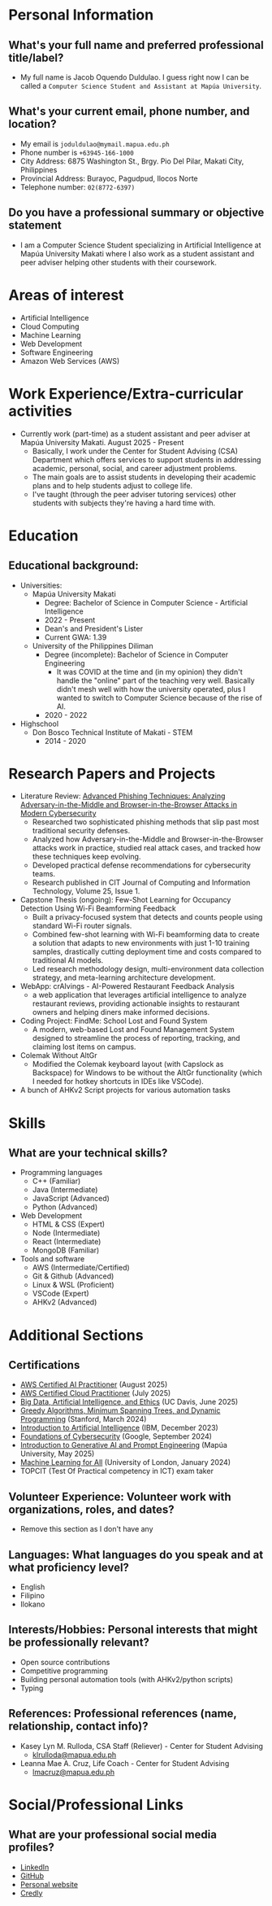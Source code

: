 # Personal Information

## What's your full name and preferred professional title/label?

- My full name is Jacob Oquendo Duldulao. I guess right now I can be called a `Computer Science Student and Assistant at Mapúa University`.

## What's your current email, phone number, and location?

- My email is `joduldulao@mymail.mapua.edu.ph`
- Phone number is `+63945-166-1000`
- City Address: 6875 Washington St., Brgy. Pio Del Pilar, Makati City, Philippines
- Provincial Address: Burayoc, Pagudpud, Ilocos Norte
- Telephone number: `02(8772-6397)`

## Do you have a professional summary or objective statement

- I am a Computer Science Student specializing in Artificial Intelligence at Mapúa University Makati where I also work as a student assistant and peer adviser helping other students with their coursework.

# Areas of interest

- Artificial Intelligence
- Cloud Computing
- Machine Learning
- Web Development
- Software Engineering
- Amazon Web Services (AWS)

# Work Experience/Extra-curricular activities

- Currently work (part-time) as a student assistant and peer adviser at Mapúa University Makati. August 2025 - Present
  - Basically, I work under the Center for Student Advising (CSA) Department which offers services to support students in addressing academic, personal, social, and career adjustment problems.
  - The main goals are to assist students in developing their academic plans and to help students adjust to college life.
  - I've taught (through the peer adviser tutoring services) other students with subjects they're having a hard time with.

# Education

## Educational background:

- Universities:
  - Mapúa University Makati
    - Degree: Bachelor of Science in Computer Science - Artificial Intelligence
    - 2022 - Present
    - Dean's and President's Lister
    - Current GWA: 1.39
  - University of the Philippines Diliman
    - Degree (incomplete): Bachelor of Science in Computer Engineering
      - It was COVID at the time and (in my opinion) they didn't handle the "online" part of the teaching very well. Basically didn't mesh well with how the university operated, plus I wanted to switch to Computer Science because of the rise of AI.
    - 2020 - 2022
- Highschool
  - Don Bosco Technical Institute of Makati - STEM
    - 2014 - 2020

# Research Papers and Projects

- Literature Review: [Advanced Phishing Techniques: Analyzing Adversary-in-the-Middle and Browser-in-the-Browser Attacks in Modern Cybersecurity](https://doi.org/10.2478/cait-2025-0004)
  - Researched two sophisticated phishing methods that slip past most traditional security defenses.
  - Analyzed how Adversary-in-the-Middle and Browser-in-the-Browser attacks work in practice, studied real attack cases, and tracked how these techniques keep evolving.
  - Developed practical defense recommendations for cybersecurity teams.
  - Research published in CIT Journal of Computing and Information Technology, Volume 25, Issue 1.
- Capstone Thesis (ongoing): Few-Shot Learning for Occupancy Detection Using Wi-Fi Beamforming Feedback
  - Built a privacy-focused system that detects and counts people using standard Wi-Fi router signals.
  - Combined few-shot learning with Wi-Fi beamforming data to create a solution that adapts to new environments with just 1-10 training samples, drastically cutting deployment time and costs compared to traditional AI models.
  - Led research methodology design, multi-environment data collection strategy, and meta-learning architecture development.
- WebApp: crAIvings - AI-Powered Restaurant Feedback Analysis
  - a web application that leverages artificial intelligence to analyze restaurant reviews, providing actionable insights to restaurant owners and helping diners make informed decisions.
- Coding Project: FindMe: School Lost and Found System
  - A modern, web-based Lost and Found Management System designed to streamline the process of reporting, tracking, and claiming lost items on campus.
- Colemak Without AltGr
  - Modified the Colemak keyboard layout (with Capslock as Backspace) for Windows to be without the AltGr functionality (which I needed for hotkey shortcuts in IDEs like VSCode).
- A bunch of AHKv2 Script projects for various automation tasks

# Skills

## What are your technical skills?

- Programming languages
  - C++ (Familiar)
  - Java (Intermediate)
  - JavaScript (Advanced)
  - Python (Advanced)
- Web Development
  - HTML & CSS (Expert)
  - Node (Intermediate)
  - React (Intermediate)
  - MongoDB (Familiar)
- Tools and software
  - AWS (Intermediate/Certified)
  - Git & Github (Advanced)
  - Linux & WSL (Proficient)
  - VSCode (Expert)
  - AHKv2 (Advanced)

# Additional Sections

## Certifications

- [AWS Certified AI Practitioner](https://www.credly.com/badges/d2fb9874-a12b-4c7f-8fd8-e962ab2d00c5/public_url) (August 2025)
- [AWS Certified Cloud Practitioner](https://www.credly.com/badges/ef9dd933-7a1a-4918-98de-6dd281a83090/public_url) (July 2025)
- [Big Data, Artificial Intelligence, and Ethics](https://www.coursera.org/account/accomplishments/verify/TCXWZKELV971) (UC Davis, June 2025)
- [Greedy Algorithms, Minimum Spanning Trees, and Dynamic Programming](https://www.coursera.org/account/accomplishments/records/KUDP5H8R4VU7) (Stanford, March 2024)
- [Introduction to Artificial Intelligence](https://www.coursera.org/account/accomplishments/records/XD4NLHPJ942R) (IBM, December 2023)
- [Foundations of Cybersecurity](https://www.coursera.org/account/accomplishments/records/ZPK2I4YK99S4) (Google, September 2024)
- [Introduction to Generative AI and Prompt Engineering](https://www.coursera.org/account/accomplishments/records/65JTZCSQS92N) (Mapúa University, May 2025)
- [Machine Learning for All](https://www.coursera.org/account/accomplishments/records/G2K49XH4EAD6) (University of London, January 2024)
- TOPCIT (Test Of Practical competency in ICT) exam taker

## Volunteer Experience: Volunteer work with organizations, roles, and dates?

- Remove this section as I don't have any

## Languages: What languages do you speak and at what proficiency level?

- English
- Filipino
- Ilokano

## Interests/Hobbies: Personal interests that might be professionally relevant?

- Open source contributions
- Competitive programming
- Building personal automation tools (with AHKv2/python scripts)
- Typing

## References: Professional references (name, relationship, contact info)?

- Kasey Lyn M. Rulloda, CSA Staff (Reliever) - Center for Student Advising
  - klrulloda@mapua.edu.ph
- Leanna Mae A. Cruz, Life Coach - Center for Student Advising
  - lmacruz@mapua.edu.ph

# Social/Professional Links

## What are your professional social media profiles?

- [LinkedIn](https://www.linkedin.com/in/jacobduldulao/)
- [GitHub](https://github.com/Pxtchvm)
- [Personal website](https://pxtchvm.github.io/)
- [Credly](https://www.credly.com/users/jacob-duldulao)
